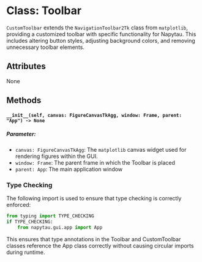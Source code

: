 #  Class: Toolbar

`CustomToolbar` extends the `NavigationToolbar2Tk` class from `matplotlib`, providing a customized toolbar with specific functionality for Napytau. This includes altering button styles, adjusting background colors, and removing unnecessary toolbar elements.

## Attributes
None

## Methods

#### `__init__(self, canvas: FigureCanvasTkAgg, window: Frame, parent: "App") -> None`

##### Parameter:
- `canvas: FigureCanvasTkAgg`:   The `matplotlib` canvas widget used for rendering figures within the GUI.
- `window: Frame`: The parent frame in which the Toolbar is placed
- `parent: App`: The main application window

### Type Checking
The following import is used to ensure that type checking is correctly enforced:

```python
from typing import TYPE_CHECKING
if TYPE_CHECKING:
    from napytau.gui.app import App
```


This ensures that type annotations in the Toolbar and CustomToolbar classes reference the App class correctly without causing circular imports during runtime.

